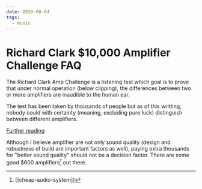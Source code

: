 ```yaml
---
date: 2020-08-04
tags:
  - music
---
```


# Richard Clark $10,000 Amplifier Challenge FAQ

The Richard Clark Amp Challenge is a listening test which goal is to prove that under normal operation (below clipping), the differences between two or more amplifiers are inaudible to the human ear.

The test has been taken by thousands of people but as of this writting, nobody could with certainty (meaning, excluding pure luck) distinguish between different amplifiers.

[Further reading](https://web.archive.org/web/20070323013235/http://tom-morrow-land.com/tests/ampchall/index.htm)

Although I believe amplifier are not only sound quality (design and robustness of build are important factors as well), paying extra thousands for "better sound quality" should not be a decision factor. There are some good $600 amplifiers[^1] out there.

[^1]: [[cheap-audio-system]]

